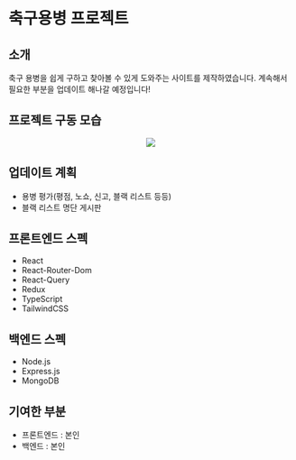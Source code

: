 # 축구용병 프로젝트

## 소개
축구 용병을 쉽게 구하고 찾아볼 수 있게 도와주는 사이트를 제작하였습니다. 계속해서 필요한 부분을 업데이트 해나갈 예정입니다!

## 프로젝트 구동 모습
<div align="center">
  <img src="https://github.com/user-attachments/assets/1492bfcd-f22b-43c0-8bc8-2c290d4224ac">
</div>

## 업데이트 계획
- 용병 평가(평점, 노쇼, 신고, 블랙 리스트 등등)
- 블랙 리스트 명단 게시판
  
## 프론트엔드 스펙
- React
- React-Router-Dom
- React-Query
- Redux
- TypeScript
- TailwindCSS

## 백엔드 스펙
- Node.js
- Express.js
- MongoDB
  
## 기여한 부분
- 프론트엔드 : 본인
- 백엔드 : 본인
